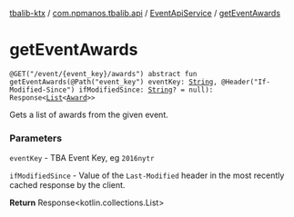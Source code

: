 [tbalib-ktx](../../index.md) / [com.npmanos.tbalib.api](../index.md) / [EventApiService](index.md) / [getEventAwards](./get-event-awards.md)

# getEventAwards

`@GET("/event/{event_key}/awards") abstract fun getEventAwards(@Path("event_key") eventKey: `[`String`](https://kotlinlang.org/api/latest/jvm/stdlib/kotlin/-string/index.html)`, @Header("If-Modified-Since") ifModifiedSince: `[`String`](https://kotlinlang.org/api/latest/jvm/stdlib/kotlin/-string/index.html)`? = null): Response<`[`List`](https://kotlinlang.org/api/latest/jvm/stdlib/kotlin.collections/-list/index.html)`<`[`Award`](../../com.npmanos.tbalib.model/-award/index.md)`>>`

Gets a list of awards from the given event.

### Parameters

`eventKey` - TBA Event Key, eg `2016nytr`

`ifModifiedSince` - Value of the `Last-Modified` header in the most recently cached response by the client.

**Return**
Response&lt;kotlin.collections.List&gt;

